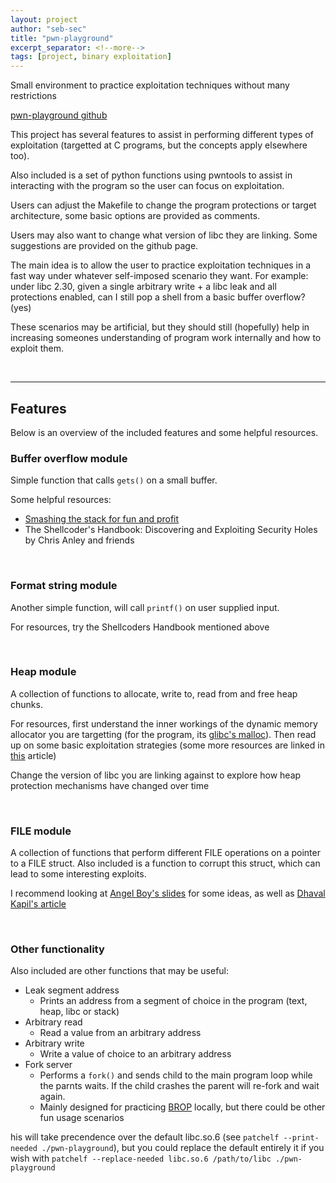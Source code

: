 ```yaml
---
layout: project
author: "seb-sec"
title: "pwn-playground"
excerpt_separator: <!--more-->
tags: [project, binary exploitation]
---
```


Small environment to practice exploitation techniques without many restrictions

<!--more-->

[pwn-playground github](https://github.com/seb-sec/pwn_playground)

This project has several features to assist in performing different types of exploitation (targetted at C programs, but the concepts apply elsewhere too).

Also included is a set of python functions using pwntools to assist in interacting with the program so the user can focus on exploitation.

Users can adjust the Makefile to change the program protections or target architecture, some basic options are provided as comments.

Users may also want to change what version of libc they are linking. Some suggestions are provided on the github page.

The main idea is to allow the user to practice exploitation techniques in a fast way under whatever self-imposed scenario they want. For example: under libc 2.30, given a single arbitrary write + a libc leak and all protections enabled, can I still pop a shell from a basic buffer overflow? (yes)

These scenarios may be artificial, but they should still (hopefully) help in increasing someones understanding of program work internally and how to exploit them.

<br>

<hr>

## Features

Below is an overview of the included features and some helpful resources.

### Buffer overflow module

Simple function that calls `gets()` on a small buffer.

Some helpful resources:

* [Smashing the stack for fun and profit](http://phrack.org/issues/49/14.html)
* The Shellcoder's Handbook: Discovering and Exploiting Security Holes by Chris Anley and friends

<br>

### Format string module

Another simple function, will call `printf()` on user supplied input.

For resources, try the Shellcoders Handbook mentioned above

<br>

### Heap module

A collection of functions to allocate, write to, read from and free heap chunks.

For resources, first understand the inner workings of the dynamic memory allocator you are targetting (for the program, its [glibc's malloc](https://sourceware.org/glibc/wiki/MallocInternals)). Then read up on some basic exploitation strategies (some more resources are linked in [this](https://azeria-labs.com/heap-exploitation-part-1-understanding-the-glibc-heap-implementation/) article)

Change the version of libc you are linking against to explore how heap protection mechanisms have changed over time

<br>

### FILE module

A collection of functions that perform different FILE operations on a pointer to a FILE struct. Also included is a function to corrupt this struct, which can lead to some interesting exploits.


I recommend looking at [Angel Boy's slides](https://www.slideshare.net/AngelBoy1/play-with-file-structure-yet-another-binary-exploit-technique) for some ideas, as well as [Dhaval Kapil's article](https://dhavalkapil.com/blogs/FILE-Structure-Exploitation/)

<br>

### Other functionality

Also included are other functions that may be useful:

* Leak segment address
  * Prints an address from a segment of choice in the program (text, heap, libc or stack)
* Arbitrary read
  * Read a value from an arbitrary address
* Arbitrary write
  * Write a value of choice to an arbitrary address
* Fork server
  * Performs a `fork()` and sends child to the main program loop while the parnts waits. If the child crashes the parent will re-fork and wait again.
  * Mainly designed for practicing [BROP](http://www.scs.stanford.edu/~sorbo/brop/bittau-brop.pdf) locally, but there could be other fun usage scenarios

his will take precendence over the default libc.so.6 (see `patchelf --print-needed ./pwn-playground`), but you could replace the default entirely it if you wish with `patchelf --replace-needed libc.so.6 /path/to/libc ./pwn-playground`

